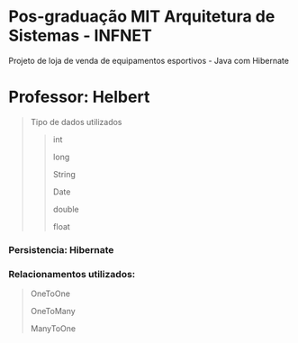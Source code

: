 # Pos-graduação MIT Arquitetura de Sistemas - INFNET

Projeto de loja de venda de equipamentos esportivos - Java com Hibernate
# Professor: Helbert

> Tipo de dados utilizados
>> int
>>
>> long
>>
>> String
>>
>> Date
>>
>> double
>>
>> float

### Persistencia: Hibernate

### Relacionamentos utilizados:
> OneToOne
>
> OneToMany
>
> ManyToOne
